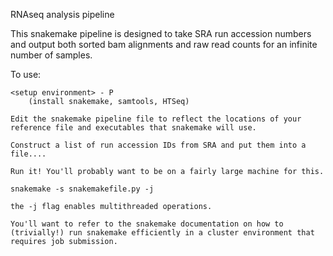 

RNAseq analysis pipeline


This snakemake pipeline is designed to take SRA run accession numbers and output both sorted bam alignments and raw read counts for an infinite number of samples. 

To use: 

	<setup environment> - P
		(install snakemake, samtools, HTSeq) 

	Edit the snakemake pipeline file to reflect the locations of your reference file and executables that snakemake will use. 

	Construct a list of run accession IDs from SRA and put them into a file.... 

	Run it! You'll probably want to be on a fairly large machine for this.  

	snakemake -s snakemakefile.py -j 

	the -j flag enables multithreaded operations. 

	You'll want to refer to the snakemake documentation on how to (trivially!) run snakemake efficiently in a cluster environment that requires job submission. 

